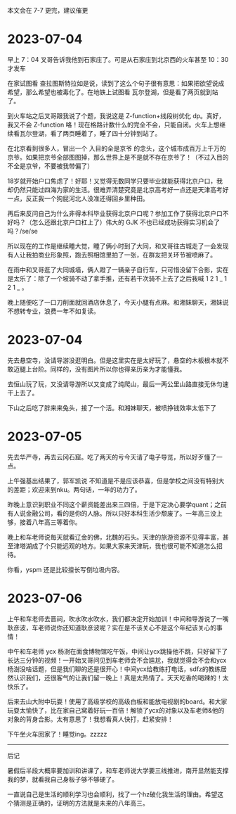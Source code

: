 本文会在 7-7 更完，建议催更

# 2023-07-04

早上 7：04 叉哥告诉我他到石家庄了。可是从石家庄到北京西的火车甚至 10：30 才发车

在家试图看 查拉图斯特拉如是说，读到了这么个句子很有意思：如果把欲望说成希望，那么希望也被毒化了。在地铁上试图看 瓦尔登湖，但是看了两页就到站了。

到火车站之后叉哥跟我说了个题，我说这是 Z-function+线段树优化 dp。真好，我又不会 Z-function 咯！现在格路计数什么的完全不会，只能自闭。火车上想继续看瓦尔登湖，看了两页睡着了，睡了四十分钟到站了。

在北京看到很多人，冒出一个 入目的全是京爷 的念头，这个城市成百万上千万的京爷。如果把京爷全部图图掉，那么世界上是不是就不存在京爷了！（不过入目的不全是京爷，不要被我带偏了）

18岁就开始户口焦虑了！好耶！又觉得无数同学只要毕业就能获得北京户口，我却仍然只能过四海为家的生活。很难弄清楚究竟是北京高考好一点还是天津高考好一点，反正我一个狗屁河北人没准还得回乡里种田。

再后来反问自己为什么非得本科毕业获得北京户口呢？参加工作了获得北京户口不好吗？（怎么还跟北京户口杠上了）伟大的 GJK 不也已经成功获得实习机会了吗？/se/se

所以现在的工作是继续睡大觉，睡了俩小时到了大同，和叉哥往古城走了一会发现有人让我拍商业形象照，跑去照相馆里拍了一张，在群友把关环节被喷麻了。

在雨中和叉哥逛了大同城墙，俩人蹬了一辆亲子自行车，只可惜没留下合影，实在是太乐了：除了一个坡骑不动了拿手推，还有若干次骑不上去了之后我喊 1 2 1 _ 1 2 1 _ 。

晚上随便吃了一口刀削面就回酒店休息了，今天小腿有点麻。和湘妹聊天，湘妹说不想转专业，浪费一年不如复读。

# 2023-07-04

先去悬空寺，没请导游没逛明白。但是这里实在是太好玩了，悬空的木板根本就不敢迈腿上台阶。同样的，没有图片所以你也得亲历亲为才能懂我。

去恒山玩了玩，又没请导游所以又变成了纯爬山，最后一两公里山路直接无休匀速干上去了。

下山之后吃了胖来来兔头，接了一个活。和湘妹聊天，被喷挣钱效率太低下了

# 2023-07-05

先去华严寺，再去云冈石窟。吃了两天的亏今天请了电子导览，所以好歹懂了一点。

上午强基出结果了，郭军凯说 不知道是不是应该恭喜，但是学校之间没有特别大的差距；欢迎来到nku。两句话，一年的功力了。

昨晚上意识到职业不同这个薪资能差出来三四倍，于是下定决心要学quant；之前有人说金融公司，看的是你的人脉。所以只好本科生活少颓废了。一年高三没上够，接着八年高三等着你。

晚上和车老师说每天就看辽金的佛，北魏的石头。天津的旅游资源不见得丰富，甚至津塔湖成了个只能远观的地方。如果大家来天津玩，我也很可能不知道怎么招待。

你看，yspm 还是比较擅长写倒垃圾内容。

# 2023-07-06

上午和车老师去晋祠，吹水吹水吹水，我们都决定开始加训！中间和导游说了一嘴耿彦波，车老师说你还知道耿彦波呢？实在是不该关心不是这个年纪该关心的事情！

中午和车老师 ycx 杨澍在面食博物馆吃午饭，中间让ycx跳操他不跳，只好留下了长达三分钟的视频！一开始叉哥问见到车老师会不会尴尬，我就觉得会不会和ycx 杨澍没啥话题，但是我们聊的还是很开心！中间ycx给教练打电话，sdfz的教练居然认识我们，还很客气的让我们留一晚上！真是太热情了。天天吃香的喝辣的！太快乐了。

后来去山大附中玩耍！使用了高级学校的高级白板和能放电视剧的board。和大家玩耍太愉快了，比在家自己窝着好玩一百倍！解锁了ycx的对象以及车老师&他的对象的背身合影。太有意思了！我想看真人快打，赶紧安排！

下午坐火车回家了！睡觉ing。zzzzz

----

后记

暑假后半段大概率要加训和讲课了，和车老师说大学要三线推进，南开显然能支撑我的梦，就看我自己身板子够不够硬了。

一直说自己是生活的顺利学习也会顺利，找了一个hz破化我生活的理由。希望这个猜测是正确的，证明的方法就是未来的八年高三。